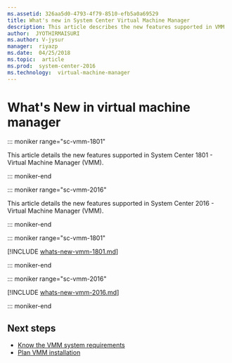 ```yaml
---
ms.assetid: 326aa5d0-4793-4f79-8510-efb5a0a69529
title: What's new in System Center Virtual Machine Manager
description: This article describes the new features supported in VMM
author:  JYOTHIRMAISURI
ms.author: V-jysur
manager:  riyazp
ms.date:  04/25/2018
ms.topic:  article
ms.prod:  system-center-2016
ms.technology:  virtual-machine-manager
---
```



# What's New in virtual machine manager

::: moniker range="sc-vmm-1801"

This article details the new features supported in System Center 1801 - Virtual Machine Manager (VMM).

::: moniker-end

::: moniker range="sc-vmm-2016"

This article details the new features supported in System Center 2016 - Virtual Machine Manager (VMM).

::: moniker-end

::: moniker range="sc-vmm-1801"

[!INCLUDE [whats-new-vmm-1801.md](../includes/whats-new-vmm-1801.md)]

::: moniker-end

::: moniker range="sc-vmm-2016"

[!INCLUDE [whats-new-vmm-2016.md](../includes/whats-new-vmm-2016.md)]

::: moniker-end

## Next steps
- [Know the VMM system requirements](system-requirements.md)
- [Plan VMM installation](../vmm/plan-install.md)
